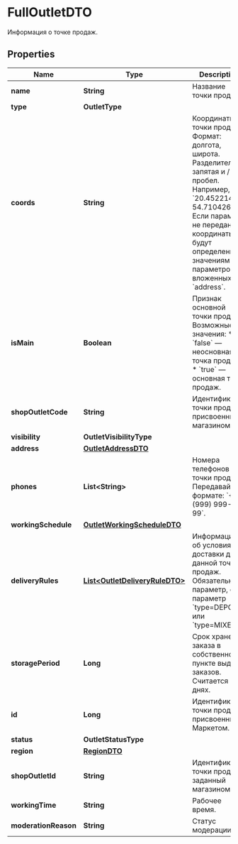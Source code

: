 

# FullOutletDTO

Информация о точке продаж.

## Properties

| Name | Type | Description | Notes |
|------------ | ------------- | ------------- | -------------|
|**name** | **String** | Название точки продаж.  |  |
|**type** | **OutletType** |  |  |
|**coords** | **String** | Координаты точки продаж.  Формат: долгота, широта. Разделители: запятая и / или пробел. Например, &#x60;20.4522144, 54.7104264&#x60;.  Если параметр не передан, координаты будут определены по значениям параметров, вложенных в &#x60;address&#x60;.  |  [optional] |
|**isMain** | **Boolean** | Признак основной точки продаж.  Возможные значения:  * &#x60;false&#x60; — неосновная точка продаж. * &#x60;true&#x60; — основная точка продаж.  |  [optional] |
|**shopOutletCode** | **String** | Идентификатор точки продаж, присвоенный магазином. |  [optional] |
|**visibility** | **OutletVisibilityType** |  |  [optional] |
|**address** | [**OutletAddressDTO**](OutletAddressDTO.md) |  |  |
|**phones** | **List&lt;String&gt;** | Номера телефонов точки продаж. Передавайте в формате: &#x60;+7 (999) 999-99-99&#x60;.  |  |
|**workingSchedule** | [**OutletWorkingScheduleDTO**](OutletWorkingScheduleDTO.md) |  |  |
|**deliveryRules** | [**List&lt;OutletDeliveryRuleDTO&gt;**](OutletDeliveryRuleDTO.md) | Информация об условиях доставки для данной точки продаж.  Обязательный параметр, если параметр &#x60;type&#x3D;DEPOT&#x60; или &#x60;type&#x3D;MIXED&#x60;.  |  [optional] |
|**storagePeriod** | **Long** | Срок хранения заказа в собственном пункте выдачи заказов. Считается в днях. |  [optional] |
|**id** | **Long** | Идентификатор точки продаж, присвоенный Маркетом. |  [optional] |
|**status** | **OutletStatusType** |  |  [optional] |
|**region** | [**RegionDTO**](RegionDTO.md) |  |  [optional] |
|**shopOutletId** | **String** | Идентификатор точки продаж, заданный магазином. |  [optional] |
|**workingTime** | **String** | Рабочее время. |  [optional] |
|**moderationReason** | **String** | Статус модерации. |  [optional] |



